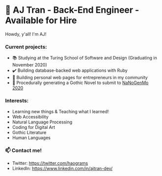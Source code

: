 # 🔮 AJ Tran - Back-End Engineer - Available for Hire

Howdy, y'all! I'm AJ! 

### Current projects:

- :books: Studying at the Turing School of Software and Design (Graduating in November 2020)
- :heavy_check_mark: Building database-backed web applications with Ruby
- :art: Building personal web pages for entrepreneurs in my community
- :bat: Procedurally generating a Gothic Novel to submit to [NaNoGenMo 2020](https://nanogenmo.github.io/)

### Interests:

- Learning new things & Teaching what I learned!
- Web Accessibility
- Natural Language Processing
- Coding for Digital Art
- Gothic Literature
- Human Languages

### 📫 Contact me!

- Twitter: https://twitter.com/haograms
- LinkedIn: https://www.linkedin.com/in/ajtran-dev/
